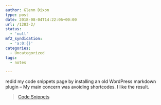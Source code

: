 ```yaml
---
author: Glenn Dixon
type: post
date: 2018-08-04T14:22:06+00:00
url: /1203-2/
status:
  - 'null'
mf2_syndication:
  - 'a:0:{}'
categories:
  - Uncategorized
tags:
  - notes

---
```

redid my code snippets page by installing an old WordPress markdown plugin &#8211; My main concern was avoiding shortcodes. I like the result.

<blockquote class="wp-embedded-content" data-secret="QYZ4kBqZ06">
  <p>
    <a href="https://glenn.thedixons.net/code-snippets/">Code Snippets</a>
  </p>
</blockquote>

<iframe class="wp-embedded-content" sandbox="allow-scripts" security="restricted" style="position: absolute; clip: rect(1px, 1px, 1px, 1px);" src="https://glenn.thedixons.net/code-snippets/embed/#?secret=QYZ4kBqZ06" data-secret="QYZ4kBqZ06" width="525" height="296" title="&#8220;Code Snippets&#8221; &#8212; Glenn 2.0" frameborder="0" marginwidth="0" marginheight="0" scrolling="no"></iframe>

&nbsp;